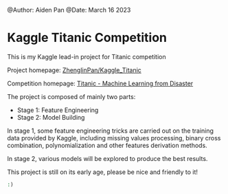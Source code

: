 @Author: Aiden Pan
@Date: March 16 2023

# Kaggle Titanic Competition

This is my Kaggle lead-in project for Titanic competition

Project homepage: [ZhenglinPan/Kaggle_Titanic](https://github.com/ZhenglinPan/Kaggle_Titanic)

Competition homepage: [Titanic - Machine Learning from Disaster](https://www.kaggle.com/competitions/titanic/data)

The project is composed of mainly two parts:
- Stage 1: Feature Engineering
- Stage 2: Model Building

In stage 1, some feature engineering tricks are carried out on the training data provided by Kaggle, including missing values processing, binary cross combination, polynomialization and other features derivation methods.

In stage 2, various models will be explored to produce the best results. 

This project is still on its early age, please be nice and friendly to it! 

``` php
:)
```